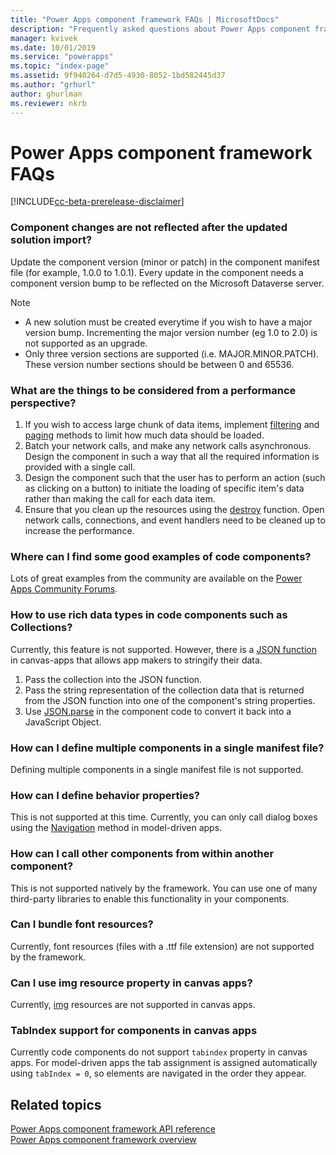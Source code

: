 ```yaml
---
title: "Power Apps component framework FAQs | MicrosoftDocs"
description: "Frequently asked questions about Power Apps component framework"
manager: kvivek
ms.date: 10/01/2019
ms.service: "powerapps"
ms.topic: "index-page"
ms.assetid: 9f940264-d7d5-4930-8052-1bd582445d37
ms.author: "grhurl"
author: ghurlman
ms.reviewer: nkrb
---
```


# Power Apps component framework FAQs

[!INCLUDE[cc-beta-prerelease-disclaimer](../../includes/cc-beta-prerelease-disclaimer.md)]

### Component changes are not reflected after the updated solution import?

Update the component version (minor or patch) in the component manifest file (for example, 1.0.0 to 1.0.1). 
Every update in the component needs a component version bump to be reflected on the Microsoft Dataverse server.

> [!NOTE]
> - A new solution must be created everytime if you wish to have a major version bump. Incrementing the major version number (eg 1.0 to 2.0) is not supported as an upgrade.
> - Only three version sections are supported (i.e. MAJOR.MINOR.PATCH). These version number sections should be between 0 and 65536.

### What are the things to be considered from a performance perspective?

1. If you wish to access large chunk of data items, implement [filtering](reference/filtering.md) and [paging](reference/paging.md) methods to limit how much data should be loaded.
2. Batch your network calls, and make any network calls asynchronous. Design the component in such a way that all the required information is provided with a single call. 
3. Design the component such that the user has to perform an action (such as clicking on a button) to initiate the loading of specific item's data rather than making the call for each data item.
4. Ensure that you clean up the resources using the [destroy](reference/control/destroy.md) function. Open network calls, connections, and event handlers need to be cleaned up to increase the performance.

### Where can I find some good examples of code components?

Lots of great examples from the community are available on the [Power Apps Community Forums](https://powerusers.microsoft.com/t5/Power-Apps-Component-Framework/Community-content-sample-components-blogs-etc-Link-to-this-page/td-p/280710).

### How to use rich data types in code components such as Collections?

Currently, this feature is not supported. However, there is a [JSON function](https://docs.microsoft.com/powerapps/maker/canvas-apps/functions/function-json) in canvas-apps that allows app makers to stringify their data.

1. Pass the collection into the JSON function.
2. Pass the string representation of the collection data that is returned from the JSON function into one of the component's string properties.
3. Use [JSON.parse](https://developer.mozilla.org/en-US/docs/Web/JavaScript/Reference/Global_Objects/JSON/parse) in the component code to convert it back into a JavaScript Object.

### How can I define multiple components in a single manifest file?

Defining multiple components in a single manifest file is not supported. 

### How can I define behavior properties?

This is not supported at this time. Currently, you can only call dialog boxes using the [Navigation](reference/navigation.md) method in model-driven apps.

### How can I call other components from within another component?

This is not supported natively by the framework. You can use one of many third-party libraries to enable this functionality in your components.

### Can I bundle font resources?

Currently, font resources (files with a .ttf file extension) are not supported by the framework.

### Can I use img resource property in canvas apps?

Currently, [img](manifest-schema-reference/img.md) resources are not supported in canvas apps.

### TabIndex support for components in canvas apps

Currently code components do not support `tabindex` property in canvas apps. For model-driven apps the tab assignment is assigned automatically using `tabIndex = 0`, so elements are navigated in the order they appear. 


## Related topics

[Power Apps component framework API reference](reference/index.md)<br/>
[Power Apps component framework overview](overview.md)
